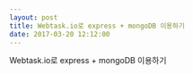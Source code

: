 ```yaml
---
layout: post
title: Webtask.io로 express + mongoDB 이용하기
date: 2017-03-20 12:12:00
---
```


Webtask.io로 express + mongoDB 이용하기
